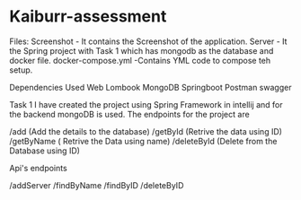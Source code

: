 # Kaiburr-assessment

Files:
Screenshot - It contains the Screenshot of the application.
Server - It the Spring project with Task 1 which has mongodb as the database and docker file.
docker-compose.yml -Contains YML code to compose teh setup.


Dependencies Used
Web
Lombook 
MongoDB
Springboot
Postman
swagger


Task 1
I have created the project using Spring Framework in intellij and for the backend mongoDB is used. The endpoints for the project are

/add (Add the details to the database)
/getById (Retrive the data using ID)
/getByName ( Retrive the Data using name)
/deleteById (Delete from the Database using ID)

Api's endpoints

/addServer
/findByName
/findByID
/deleteByID



